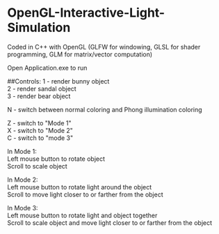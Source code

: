 # OpenGL-Interactive-Light-Simulation
Coded in C++ with OpenGL (GLFW for windowing, GLSL for shader programming, GLM for matrix/vector computation)

Open Application.exe to run

##Controls: 
1 - render bunny object <br />
2 - render sandal object <br />
3 - render bear object <br />

N - switch between normal coloring and Phong illumination coloring

Z - switch to "Mode 1" <br />
X - switch to "Mode 2" <br />
C - switch to "mode 3" <br />

In Mode 1: <br />
Left mouse button to rotate object <br />
Scroll to scale object <br />

In Mode 2: <br />
Left mouse button to rotate light around the object <br />
Scroll to move light closer to or farther from the object <br />

In Mode 3: <br />
Left mouse button to rotate light and object together <br />
Scroll to scale object and move light closer to or farther from the object
